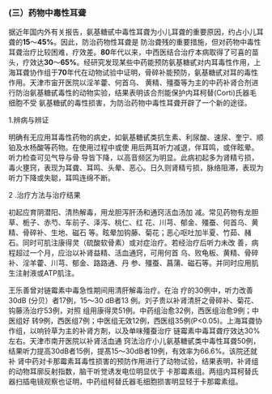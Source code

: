### (三）药物中毒性耳聋

  据近年国内外有关报告，氨基糖甙中毒性耳聋为小儿耳聋的重要原因，约占小儿耳聋的**15**〜**45%**。因此，防治药物性耳聋是 防治聋残的重要措施，但对药物中毒性耳聋治疗比较困难，疗效差。**80**年代以来，中西医结合治疗本病取得了可喜的苗头，疗效达**30**〜**65%**。经研究发现某些中药能预防氨基糖甙对内耳毒性作用，上海耳聋协作组于**70**年代在动物试验中证明，骨碎补能预防，氨基糖甙对耳的毒性作用。天津市宙开医院以淫羊藿、何首乌、 黄精、殭蚕等为主的中药补肾合剂进行防治氨基糖甙毒性的动物实验，结果表明该合剂能保护内耳柯替(Corti)氏器毛细胞不受 氨基糖甙的毒性损害，为防治药物中毒性耳聋开辟了一个新的途径。 

 1.辨病与辨证 

 明确有无应用耳毒性药物的病史，如氨基糖甙类抗生素、利尿酸、速尿、奎宁、顺铂及水杨酸等药物。在使用过程中或使 用后两耳听力减退，伴耳鸣，或伴眩晕。听力检查可见气导与骨 导皆下降，以高音频区为明显。此病初起多为肾精亏损，毒火壅窍，表现为耳聋、耳鸣、头晕、恶心。日久则肾精亏损，脉络阻滞，表现为听力下降或失聪，耳鸣连绵不断。

  2 .治疗方法与治疗结果 

 初起应育阴潜阳、清热解毒，用龙胆泻肝汤和通窍活血汤加 减。常见药物有龙胆草、栀子、赤芍、车前子、泽泻、桃仁、红 花、川芎、郁金、殭蚕、何首乌、黄精、骨碎补、生地、磁石 等。眩晕加钩藤、菊花；恶心呕吐加半夏、竹茹、赭石。同时可肌注康得灵（硫酸软骨素）或对症治疗。若经治疗后听力未改 善，病程超过一个月，应治以补肾益精、活血通窍，可用何首 乌、败龟板、黄精、骨碎补、淫羊藿、川芎、郁金、路路通、丹  参、殭蚕、菖蒲、磁石等。并同时应用肌生注射液或ATP肌注。 

 王乐善曾对链霉素中毒急性期间用清肝解毒治疗。在治  疗的30例中，听力改善30dB (分贝）者17例，15〜30 dB者13 例。刘子贵以补肾清肝之骨碎补、菊花、钩藤汤治疗53例，对照 组用康得灵51例。中药组治愈32例，西医组治愈9例；中医组好 转9例，西医组7例；中医组无效12例，西医组35例(P<0.05)。上海耳聋协作组，以响铃草为主的补肾方剤，以及单味殭蚕治疗 链霉素中毒耳聋疗效达30%左右。天津市南开医院以补肾活血通 窍法治疔小儿氨基糖甙类中毒性耳聋50例，结果听力提高30dB者15例，提髙15〜30dB者19例，有效率为66.6%。该院还就补 肾中药对卡那霉素耳毒性损害的预防作用进行了动物试验，结果表明，补肾组的动物耳廓反射指数，脑干听觉诱发电位明显优于  卡那霉素组。两组内耳柯替氏器扫插电镜观察也证明，中药组柯替氏器毛细胞损害明显轻于卡那霉素组。
